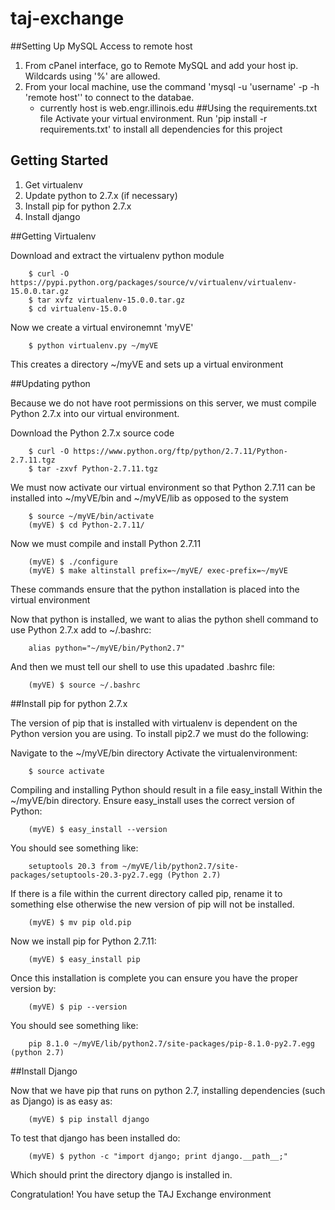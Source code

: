 # taj-exchange


##Setting Up MySQL Access to remote host
1. From cPanel interface, go to Remote MySQL and add your host ip. Wildcards using '%' are allowed.
2. From your local machine, use the command 'mysql -u 'username' -p -h 'remote host'' to connect to the databae.
    - currently host is web.engr.illinois.edu
##Using the requirements.txt file
Activate your virtual environment. Run 'pip install -r requirements.txt' to install all dependencies for this project

## Getting Started


1. Get virtualenv
2. Update python to 2.7.x (if necessary)
3. Install pip for python 2.7.x
4. Install django


##Getting Virtualenv

Download and extract the virtualenv python module
```
	$ curl -O https://pypi.python.org/packages/source/v/virtualenv/virtualenv-15.0.0.tar.gz
	$ tar xvfz virtualenv-15.0.0.tar.gz
	$ cd virtualenv-15.0.0
```
Now we create a virtual environemnt 'myVE'
```
	$ python virtualenv.py ~/myVE
```
This creates a directory ~/myVE and sets up a virtual environment


##Updating python 	

Because we do not have root permissions on this server,
we must compile Python 2.7.x into our virtual environment.

Download the Python 2.7.x source code
```
	$ curl -O https://www.python.org/ftp/python/2.7.11/Python-2.7.11.tgz
	$ tar -zxvf Python-2.7.11.tgz 
```
We must now activate our virtual environment so that Python 2.7.11 
can be installed into ~/myVE/bin and ~/myVE/lib as opposed to the system
```	
	$ source ~/myVE/bin/activate
	(myVE) $ cd Python-2.7.11/
```
Now we must compile and install Python 2.7.11	
```	
	(myVE) $ ./configure
	(myVE) $ make altinstall prefix=~/myVE/ exec-prefix=~/myVE
```
These commands ensure that the python installation is placed into the 
virtual environment

Now that python is installed, we want to alias the python shell command to use Python 2.7.x
add to ~/.bashrc:
```
	alias python="~/myVE/bin/Python2.7"
```
And then we must tell our shell to use this upadated .bashrc file:

```
	(myVE) $ source ~/.bashrc
```

##Install pip for python 2.7.x

The version of pip that is installed with virtualenv is dependent
on the Python version you are using. To install pip2.7 we must do the following:

Navigate to the ~/myVE/bin directory
Activate the virtualenvironment:
```
	$ source activate
```
Compiling and installing Python should result in a file easy_install 
Within the ~/myVE/bin directory. Ensure easy_install uses the correct version of Python:
```
	(myVE) $ easy_install --version
```
You should see something like:
```
	setuptools 20.3 from ~/myVE/lib/python2.7/site-packages/setuptools-20.3-py2.7.egg (Python 2.7)
```
If there is a file within the current directory called pip, rename it to something else otherwise the new version of pip will not be installed.
```
	(myVE) $ mv pip old.pip
```
Now we install pip for Python 2.7.11:
```
	(myVE) $ easy_install pip
```
Once this installation is complete you can ensure you have the proper version by:
```
	(myVE) $ pip --version 
```
You should see something like:
```
	pip 8.1.0 ~/myVE/lib/python2.7/site-packages/pip-8.1.0-py2.7.egg (python 2.7)
```

##Install Django

Now that we have pip that runs on python 2.7, installing dependencies (such as Django) is as easy as:
```
	(myVE) $ pip install django
```
To test that django has been installed do:
```
	(myVE) $ python -c "import django; print django.__path__;"
```
Which should print the directory django is installed in.

Congratulation! You have setup the TAJ Exchange environment
